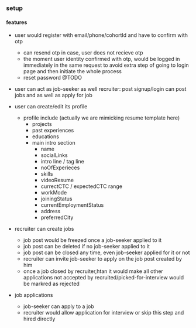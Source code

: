 ### setup

#### features

- user would register with email/phone/cohortId and have to confirm with otp
  - can resend otp in case, user does not recieve otp
  - the moment user identity confirmed with otp, would be logged in immediately in the same request to avoid extra step of going to login page and then initiate the whole process
  - reset password @TODO
- user can act as job-seeker as well recruiter: post signup/login can post jobs and as well as apply for job
- user can create/edit its profile

  - profile include (actually we are mimicking resume template here)
    - projects
    - past experiences
    - educations
    - main intro section
      - name
      - socialLinks
      - intro line / tag line
      - noOfExperieces
      - skills
      - videoResume
      - currectCTC / expectedCTC range
      - workMode
      - joiningStatus
      - currentEmploymentStatus
      - address
      - preferredCity

- recruiter can create jobs

  - job post would be freezed once a job-seeker applied to it
  - job post can be deleted if no job-seeker applied to it
  - job post can be closed any time, even job-seeker applied for it or not
  - recruiter can invite job-seeker to apply on the job post created by him
  - once a job closed by recruiter,htan it would make all other applications not accepted by recruited/picked-for-interview would be markred as rejected

- job applications
  - job-seeker can apply to a job
  - recruiter would allow application for interview or skip this step and hired directly

